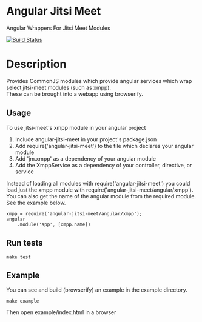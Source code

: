 # Angular Jitsi Meet
Angular Wrappers For Jitsi Meet Modules

[![Build Status](https://travis-ci.org/pstros/angular-jitsi-meet.svg?branch=master)](https://travis-ci.org/pstros/angular-jitsi-meet)

# Description
Provides CommonJS modules which provide angular services which wrap select jitsi-meet modules (such as xmpp).  
These can be brought into a webapp using browserify.

## Usage
To use jitsi-meet's xmpp module in your angular project

1. Include angular-jitsi-meet in your project's package.json
2. Add require('angular-jitsi-meet') to the file which declares your angular module
3. Add 'jm.xmpp' as a dependency of your angular module
4. Add the XmppService as a dependency of your controller, directive, or service

Instead of loading all modules with require('angular-jitsi-meet') you could load just the xmpp module with 
require('angular-jitsi-meet/angular/xmpp'). You can also get the name of the angular module from the required module.
See the example below.
    
    xmpp = require('angular-jitsi-meet/angular/xmpp');
    angular
        .module('app', [xmpp.name])

## Run tests

    make test

## Example
You can see and build (browserify) an example in the example directory.  

    make example

Then open example/index.html in a browser